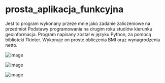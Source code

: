 # prosta_aplikacja_funkcyjna

Jest to program wykonany przeze mnie jako zadanie zaliczeniowe na przedmiot Podstawy programowania 
na drugim roku studiów kierunku geoinformacja. Program napisany został w języku Python, za pomocą 
biblioteki Tkinter. Wykonuje on proste obliczenia BMI oraz wynagrodzenia netto.

![image](https://user-images.githubusercontent.com/62958388/173605759-a0b1a182-8cfd-44ce-92fb-abbffcfafd8a.png)

![image](https://user-images.githubusercontent.com/62958388/173605963-e90f4a7a-7d09-42a4-bdfe-ff515ca5d4d1.png)

![image](https://user-images.githubusercontent.com/62958388/173605659-ecc00438-9505-45cc-9627-d3b8ca8c7e0f.png)
